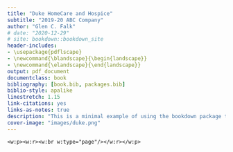 ```yaml
---
title: "Duke HomeCare and Hospice"
subtitle: "2019-20 ABC Company"
author: "Glen C. Falk"
# date: "2020-12-29"
# site: bookdown::bookdown_site
header-includes:
- \usepackage{pdflscape}
- \newcommand{\blandscape}{\begin{landscape}}
- \newcommand{\elandscape}{\end{landscape}}
output: pdf_document
documentclass: book
bibliography: [book.bib, packages.bib]
biblio-style: apalike
linestretch: 1.15
link-citations: yes
links-as-notes: true
description: "This is a minimal example of using the bookdown package to write a book. The output format for this example is bookdown::gitbook."
cover-image: "images/duke.png"
---
```








<!-- Remember each Rmd file contains one and only one chapter, and a chapter is defined by the first-level heading `#`. -->

<!-- To compile this example to PDF, you need XeLaTeX. You are recommended to install TinyTeX (which includes XeLaTeX): <https://yihui.name/tinytex/>. -->

```{=openxml}
<w:p><w:r><w:br w:type="page"/></w:r></w:p>
```


